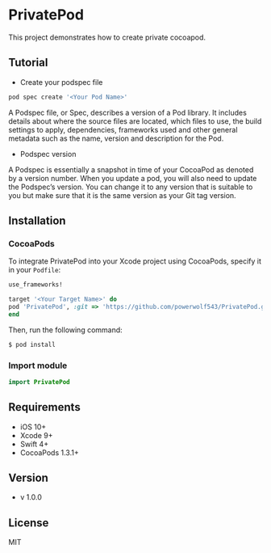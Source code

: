 # PrivatePod

This project demonstrates how to create private cocoapod.

## Tutorial

- Create your podspec file

```ruby
pod spec create '<Your Pod Name>'
```
A Podspec file, or Spec, describes a version of a Pod library. It includes details about where the source files are located, which files to use, the build settings to apply, dependencies, frameworks used and other general metadata such as the name, version and description for the Pod.

- Podspec version

A Podspec is essentially a snapshot in time of your CocoaPod as denoted by a version number. When you update a pod, you will also need to update the Podspec’s version. You can change it to any version that is suitable to you but make sure that it is the same version as your Git tag version.

## Installation

### CocoaPods

To integrate PrivatePod into your Xcode project using CocoaPods, specify it in your `Podfile`:

```ruby
use_frameworks!

target '<Your Target Name>' do
pod 'PrivatePod', :git => 'https://github.com/powerwolf543/PrivatePod.git'
end
```

Then, run the following command:

```bash
$ pod install
```

### Import module

```swift
import PrivatePod
```

## Requirements

- iOS 10+
- Xcode 9+
- Swift 4+
- CocoaPods 1.3.1+

## Version

- v 1.0.0

## License

MIT
